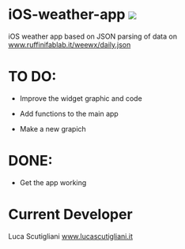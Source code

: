 # iOS-weather-app <a href="https://travis-ci.org/fablabruffini/iOS-weather-app"><img src="https://travis-ci.org/fablabruffini/iOS-weather-app.svg?branch=master"></a>
iOS weather app based on JSON parsing of data on www.ruffinifablab.it/weewx/daily.json

# TO DO:

- Improve the widget graphic and code

- Add functions to the main app

- Make a new grapich

# DONE:

- Get the app working

# Current Developer

Luca Scutigliani <a href="www.lucascutigliani.it">www.lucascutigliani.it</a>

